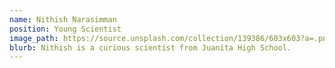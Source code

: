 ```yaml
---
name: Nithish Narasimman
position: Young Scientist
image_path: https://source.unsplash.com/collection/139386/603x603?a=.png
blurb: Nithish is a curious scientist from Juanita High School.
---
```

